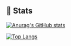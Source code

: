 
## 💪 Stats
  
[![Anurag's GitHub stats](https://github-readme-stats.vercel.app/api?username=nedalove&theme=dark&count_private=true)](https://github.com/anuraghazra/github-readme-stats)

[![Top Langs](https://github-readme-stats.vercel.app/api/top-langs/?username=nedalove&langs_count=10&theme=dark&hide=scss&count_private=true)](https://github.com/anuraghazra/github-readme-stats)

